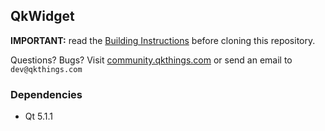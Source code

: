 QkWidget
---

**IMPORTANT:** read the [Building Instructions](http://discourse.qkthings.com/t/building-instructions/20) before cloning this repository.

Questions? Bugs? Visit [community.qkthings.com](http://community.qkthings.com) or send an email to `dev@qkthings.com`

### Dependencies

- Qt 5.1.1

